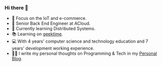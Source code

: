 ### Hi there 👋

* 🧐   Focus on the IoT and e-commerce.
* 💼   Senior Back End Engineer at ACloud.
* 🌱   Currently learning Distributed Systems.
* 📚   Learning on [geektime](https://horde.geekbang.org/usercenter/1039768).
* 💻   With 4 years' computer science and technology education and 7 years' development working experience.
* ✍🏻   I write my personal thoughts on Programming & Tech in my [Personal Blog](https://liuhu.me/).


<!--
**liuhu/liuhu** is a ✨ _special_ ✨ repository because its `README.md` (this file) appears on your GitHub profile.

Here are some ideas to get you started:

- 🔭 I’m currently working on ...
- 🌱 I’m currently learning ...
- 👯 I’m looking to collaborate on ...
- 🤔 I’m looking for help with ...
- 💬 Ask me about ...
- 📫 How to reach me: ...
- 😄 Pronouns: ...
- ⚡ Fun fact: ...
-->
